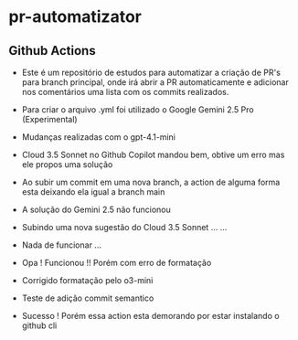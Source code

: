 # pr-automatizator

## Github Actions

- Este é um repositório de estudos para automatizar a criação de PR's para branch principal, onde irá abrir a PR automaticamente e adicionar nos comentários uma lista com os commits realizados.

- Para criar o arquivo .yml foi utilizado o Google Gemini 2.5 Pro (Experimental)

- Mudanças realizadas com o gpt-4.1-mini

- Cloud 3.5 Sonnet no Github Copilot mandou bem, obtive um erro mas ele propos uma solução

- Ao subir um commit em uma nova branch, a action de alguma forma esta deixando ela igual a branch main

- A solução do Gemini 2.5 não funcionou

- Subindo uma nova sugestão do Cloud 3.5 Sonnet ...
...

- Nada de funcionar ...

- Opa ! Funcionou !! Porém com erro de formatação

- Corrigido formatação pelo o3-mini

- Teste de adição commit semantico

- Sucesso ! Porém essa action esta demorando por estar instalando o github cli